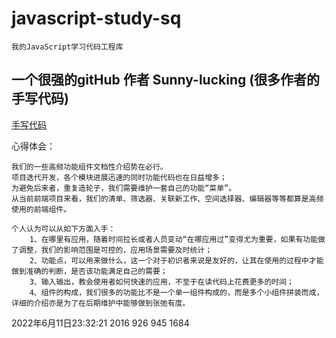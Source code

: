 # javascript-study-sq
    我的JavaScript学习代码工程库

## 一个很强的gitHub 作者 Sunny-lucking (很多作者的手写代码)
   [手写代码](https://github.com/Sunny-lucking?tab=repositories)


心得体会：
    
    我们的一些高频功能组件文档性介绍势在必行。
    项目迭代开发，各个模块进展迅速的同时功能代码也在日益增多；
    为避免后来者，重复造轮子，我们需要维护一套自己的功能“菜单”。
    从当前前端项目来看，我们的清单、筛选器、关联新工作、空间选择器、编辑器等等都算是高频使用的前端组件。
    
    个人认为可以从如下方面入手：
        1、在哪里有应用，随着时间拉长或者人员变动“在哪应用过”变得尤为重要，如果有功能做了调整，我们的影响范围是可控的，应用场景需要及时统计；
        2、功能点，可以用来做什么，这一个对于初识者来说是友好的，让其在使用的过程中才能做到准确的判断，是否该功能满足自己的需要；
        3、输入输出，教会使用者如何快速的应用，不至于在读代码上花费更多的时间；
        4、组件的构成，我们很多的功能比不是一个单一组件构成的，而是多个小组件拼装而成，详细的介绍亦是为了在后期维护中能够做到张弛有度。
2022年6月11日23:32:21
  2016 926 945 1684